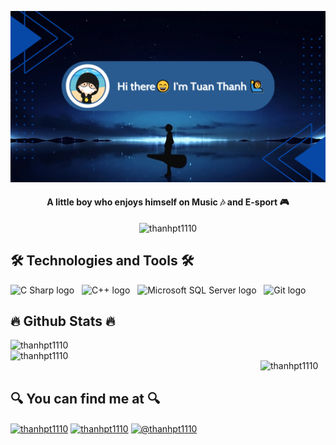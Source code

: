 ![MasterHead](https://github.com/thanhpt1110/thanhpt1110/blob/master/cover.png)
<h4 align="center">A little boy who enjoys himself on Music 🎶 and E-sport 🎮</h4>

<p align="center"> <img src="https://komarev.com/ghpvc/?username=thanhpt1110&label=Visitors&color=38ba5e&style=plastic" alt="thanhpt1110" width = "150" height =/> </p>
    
<h2 align="left">🛠 Technologies and Tools 🛠</h2>
<span><img src="https://img.shields.io/badge/C%20Sharp-282C34?logo=c-sharp&logoColor=239120" alt="C Sharp logo" title="C Sharp" height="25" /></span>
&nbsp;
<span><img src="https://img.shields.io/badge/C++-282C34?logo=cplusplus&logoColor=00599C" alt="C++ logo" title="C++" height="25" /></span>
&nbsp;
<span><img src="https://img.shields.io/badge/Microsoft%20SQL%20Server-282C34?logo=microsoft-sql-server&logoColor=CC2927" alt="Microsoft SQL Server logo" title="Microsoft SQL Server" height="25" /></span>
&nbsp;
<span><img src="https://img.shields.io/badge/Git-282C34?logo=git&logoColor=F05032" alt="Git logo" title="Git" height="25" /></span>
&nbsp;

<h2 align="left">🔥 Github Stats 🔥</h2>
<p><img width="400" align="left" src="https://github-readme-stats.vercel.app/api/top-langs?username=thanhpt1110&show_icons=true&text_color=ffffff&bg_color=000000&hide_border=true&locale=en&layout=compact" alt="thanhpt1110" /></p>
<p>&nbsp;<img width="400"align="left" src="https://github-readme-stats.vercel.app/api?username=thanhpt1110&show_icons=true&title_color=FF7F01&text_color=ffffff&bg_color=000000&hide_border=true&locale=en" alt="thanhpt1110" /></p>
<p><img width="820"align="center" src="https://github-readme-streak-stats.herokuapp.com/?user=thanhpt1110&theme=highcontrast" alt="thanhpt1110" /></p>

<h2 align="left">🔍 You can find me at 🔍</h2>
<p align="left">
    <a href="https://fb.com/thanhpt1110" target="blank"><img align="center" src="https://raw.githubusercontent.com/rahuldkjain/github-profile-readme-generator/master/src/images/icons/Social/facebook.svg" alt="thanhpt1110" height="30" width="40" /></a>
    <a href="https://instagram.com/thanhpt1110" target="blank"><img align="center" src="https://raw.githubusercontent.com/rahuldkjain/github-profile-readme-generator/master/src/images/icons/Social/instagram.svg" alt="thanhpt1110" height="30" width="40" /></a>
    <a href="https://www.youtube.com/c/@thanhpt1110" target="blank"><img align="center" src="https://raw.githubusercontent.com/rahuldkjain/github-profile-readme-generator/master/src/images/icons/Social/youtube.svg" alt="@thanhpt1110" height="30" width="40" /></a>
</p>

